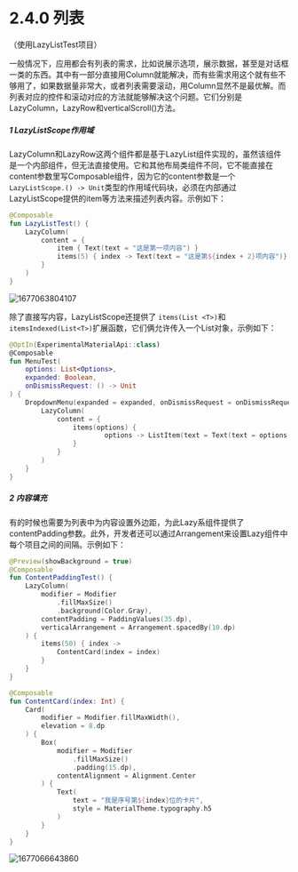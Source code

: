 # 2.4.0 列表

（使用LazyListTest项目）

一般情况下，应用都会有列表的需求，比如说展示选项，展示数据，甚至是对话框一类的东西。其中有一部分直接用Column就能解决，而有些需求用这个就有些不够用了，如果数据量非常大，或者列表需要滚动，用Column显然不是最优解。而列表对应的控件和滚动对应的方法就能够解决这个问题。它们分别是LazyColumn，LazyRow和verticalScroll()方法。

##### 1 LazyListScope作用域

LazyColumn和LazyRow这两个组件都是基于LazyList组件实现的，虽然该组件是一个内部组件，但无法直接使用。它和其他布局类组件不同，它不能直接在content参数里写Composable组件，因为它的content参数是一个 `LazyListScope.() -> Unit`类型的作用域代码块，必须在内部通过LazyListScope提供的item等方法来描述列表内容。示例如下：

```kotlin
@Composable
fun LazyListTest() {
    LazyColumn(
        content = {
            item { Text(text = "这是第一项内容") }
            items(5) { index -> Text(text = "这是第${index + 2}项内容")}
        }
    )
}
```

![1677063804107](image/2.4.0列表/1677063804107.png)

除了直接写内容，LazyListScope还提供了 `items(List <T>)`和 `itemsIndexed(List<T>)`扩展函数，它们俩允许传入一个List对象，示例如下：

```kotlin
@OptIn(ExperimentalMaterialApi::class)
@Composable
fun MenuTest(
    options: List<Options>,
    expanded: Boolean,
    onDismissRequest: () -> Unit
) {
    DropdownMenu(expanded = expanded, onDismissRequest = onDismissRequest) {
        LazyColumn(
            content = {
                items(options) {
                        options -> ListItem(text = Text(text = options.text))
                }
            }
        )
    }
}
```

##### 2 内容填充

有的时候也需要为列表中为内容设置外边距，为此Lazy系组件提供了contentPadding参数。此外，开发者还可以通过Arrangement来设置Lazy组件中每个项目之间的间隔。示例如下：

```kotlin
@Preview(showBackground = true)
@Composable
fun ContentPaddingTest() {
    LazyColumn(
        modifier = Modifier
            .fillMaxSize()
            .background(Color.Gray),
        contentPadding = PaddingValues(35.dp),
        verticalArrangement = Arrangement.spacedBy(10.dp)
    ) {
        items(50) { index ->
            ContentCard(index = index)
        }
    }
}

@Composable
fun ContentCard(index: Int) {
    Card(
        modifier = Modifier.fillMaxWidth(),
        elevation = 8.dp
    ) {
        Box(
            modifier = Modifier
                .fillMaxSize()
                .padding(15.dp),
            contentAlignment = Alignment.Center
        ) {
            Text(
                text = "我是序号第${index}位的卡片", 
                style = MaterialTheme.typography.h5
            )
        }
    }
}
```

![1677066643860](image/2.4.0列表/1677066643860.png)
